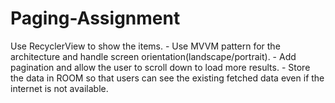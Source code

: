 # Paging-Assignment
Use RecyclerView to show the items. - Use MVVM pattern for the architecture and handle screen orientation(landscape/portrait). - Add pagination and allow the user to scroll down to load more results. - Store the data in ROOM so that users can see the existing fetched data even if the internet is not available.
